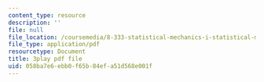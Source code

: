 ```yaml
---
content_type: resource
description: ''
file: null
file_location: /coursemedia/8-333-statistical-mechanics-i-statistical-mechanics-of-particles-fall-2013/058ba7e6ebb0f65b84efa51d568e001f_BhVyiU_dWps.pdf
file_type: application/pdf
resourcetype: Document
title: 3play pdf file
uid: 058ba7e6-ebb0-f65b-84ef-a51d568e001f
---
```

